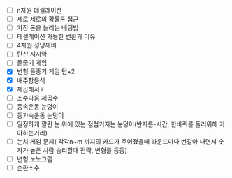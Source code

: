 - [ ] n차원 테셀레이션
- [ ] 제로 제로의 확률론 접근
- [ ] 가장 돈을 늘리는 베팅법
- [ ] 테셀레이션 가능한 변환과 이유
- [ ] 4차원 성냥깨비
- [ ] 탄산 지시약
- [ ] 돌줍기 게임
- [x] 변형 돌중기 게임 턴+2
- [x] 배주항등식
- [x] 제곱해서 i
- [ ] 소수다음 제곱수
- [ ] 등속운동 눈덩이
- [ ] 등가속운동 눈덩이
- [ ] 일정하게 깔린 눈 위에 있는 점점커지는 눈덩이(반지름-시간, 한바퀴를 돌리위해 가야하는거리)
- [ ] 눈치 게임 문제( 각각n~m 까지의 카드가 주어졌을때 라운드마다 번갈아 내면서 숫자가 높은 사람 승리할때 전략, 변형룰 등등)
- [ ] 변형 노노그램
- [ ] 순환소수